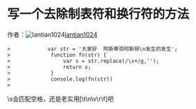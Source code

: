# 写一个去除制表符和换行符的方法

作者：![lantian1024](https://avatars.githubusercontent.com/u/18543726?s=80&u=deb06516109c7523dd251da09493e5071805e716&v=4)[lantian1024](https://github/lantian1024)

> 
```
>            var str = '大家好  阿斯蒂芬阿斯顿\n发生的发生';
>             function fn(str) {
>                 var s = str.replace(/\s+/g,'');
>                 return s;
>             }
>             console.log(fn(str))
>     
```

\s会匹配空格，还是老实用[\t\n\v\r\f]吧
